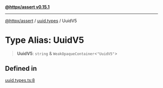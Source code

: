 [**@httpx/assert v0.15.1**](../../README.md)

***

[@httpx/assert](../../README.md) / [uuid.types](../README.md) / UuidV5

# Type Alias: UuidV5

> **UuidV5**: `string` & `WeakOpaqueContainer`\<`"UuidV5"`\>

## Defined in

[uuid.types.ts:8](https://github.com/belgattitude/httpx/blob/d121a71b95064daafd75a20aabf0a30f5fcdfbfa/packages/assert/src/uuid.types.ts#L8)
